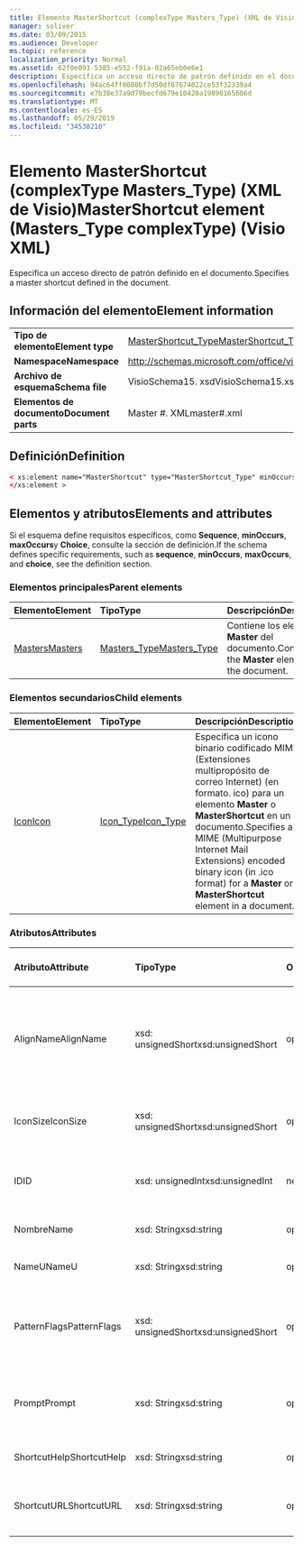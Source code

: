 ```yaml
---
title: Elemento MasterShortcut (complexType Masters_Type) (XML de Visio)
manager: soliver
ms.date: 03/09/2015
ms.audience: Developer
ms.topic: reference
localization_priority: Normal
ms.assetid: 62f0e093-5385-e552-f91a-02a65eb0e6e1
description: Especifica un acceso directo de patrón definido en el documento.
ms.openlocfilehash: 94ac64ff0080bf7d50df67674022ce53f32339a4
ms.sourcegitcommit: e7b38e37a9d79becfd679e10420a19890165606d
ms.translationtype: MT
ms.contentlocale: es-ES
ms.lasthandoff: 05/29/2019
ms.locfileid: "34538210"
---
```

# <a name="mastershortcut-element-masterstype-complextype-visio-xml"></a><span data-ttu-id="121f4-103">Elemento MasterShortcut (complexType Masters_Type) (XML de Visio)</span><span class="sxs-lookup"><span data-stu-id="121f4-103">MasterShortcut element (Masters_Type complexType) (Visio XML)</span></span>

<span data-ttu-id="121f4-104">Especifica un acceso directo de patrón definido en el documento.</span><span class="sxs-lookup"><span data-stu-id="121f4-104">Specifies a master shortcut defined in the document.</span></span>
  
## <a name="element-information"></a><span data-ttu-id="121f4-105">Información del elemento</span><span class="sxs-lookup"><span data-stu-id="121f4-105">Element information</span></span>

|||
|:-----|:-----|
|<span data-ttu-id="121f4-106">**Tipo de elemento**</span><span class="sxs-lookup"><span data-stu-id="121f4-106">**Element type**</span></span> <br/> |[<span data-ttu-id="121f4-107">MasterShortcut_Type</span><span class="sxs-lookup"><span data-stu-id="121f4-107">MasterShortcut_Type</span></span>](mastershortcut_type-complextypevisio-xml.md) <br/> |
|<span data-ttu-id="121f4-108">**Namespace**</span><span class="sxs-lookup"><span data-stu-id="121f4-108">**Namespace**</span></span> <br/> |http://schemas.microsoft.com/office/visio/2012/main  <br/> |
|<span data-ttu-id="121f4-109">**Archivo de esquema**</span><span class="sxs-lookup"><span data-stu-id="121f4-109">**Schema file**</span></span> <br/> |<span data-ttu-id="121f4-110">VisioSchema15. xsd</span><span class="sxs-lookup"><span data-stu-id="121f4-110">VisioSchema15.xsd</span></span>  <br/> |
|<span data-ttu-id="121f4-111">**Elementos de documento**</span><span class="sxs-lookup"><span data-stu-id="121f4-111">**Document parts**</span></span> <br/> |<span data-ttu-id="121f4-112">Master #. XML</span><span class="sxs-lookup"><span data-stu-id="121f4-112">master#.xml</span></span>  <br/> |
   
## <a name="definition"></a><span data-ttu-id="121f4-113">Definición</span><span class="sxs-lookup"><span data-stu-id="121f4-113">Definition</span></span>

```XML
< xs:element name="MasterShortcut" type="MasterShortcut_Type" minOccurs="0" maxOccurs="unbounded" >
</xs:element >
```

## <a name="elements-and-attributes"></a><span data-ttu-id="121f4-114">Elementos y atributos</span><span class="sxs-lookup"><span data-stu-id="121f4-114">Elements and attributes</span></span>

<span data-ttu-id="121f4-115">Si el esquema define requisitos específicos, como **Sequence**, **minOccurs**, **maxOccurs**y **Choice**, consulte la sección de definición.</span><span class="sxs-lookup"><span data-stu-id="121f4-115">If the schema defines specific requirements, such as **sequence**, **minOccurs**, **maxOccurs**, and **choice**, see the definition section.</span></span> 
  
### <a name="parent-elements"></a><span data-ttu-id="121f4-116">Elementos principales</span><span class="sxs-lookup"><span data-stu-id="121f4-116">Parent elements</span></span>

|<span data-ttu-id="121f4-117">**Elemento**</span><span class="sxs-lookup"><span data-stu-id="121f4-117">**Element**</span></span>|<span data-ttu-id="121f4-118">**Tipo**</span><span class="sxs-lookup"><span data-stu-id="121f4-118">**Type**</span></span>|<span data-ttu-id="121f4-119">**Descripción**</span><span class="sxs-lookup"><span data-stu-id="121f4-119">**Description**</span></span>|
|:-----|:-----|:-----|
|[<span data-ttu-id="121f4-120">Masters</span><span class="sxs-lookup"><span data-stu-id="121f4-120">Masters</span></span>](masters-elementvisio-xml.md) <br/> |[<span data-ttu-id="121f4-121">Masters_Type</span><span class="sxs-lookup"><span data-stu-id="121f4-121">Masters_Type</span></span>](masters_type-complextypevisio-xml.md) <br/> |<span data-ttu-id="121f4-122">Contiene los elementos **Master** del documento.</span><span class="sxs-lookup"><span data-stu-id="121f4-122">Contains the **Master** elements for the document.</span></span>  <br/> |
   
### <a name="child-elements"></a><span data-ttu-id="121f4-123">Elementos secundarios</span><span class="sxs-lookup"><span data-stu-id="121f4-123">Child elements</span></span>

|<span data-ttu-id="121f4-124">**Elemento**</span><span class="sxs-lookup"><span data-stu-id="121f4-124">**Element**</span></span>|<span data-ttu-id="121f4-125">**Tipo**</span><span class="sxs-lookup"><span data-stu-id="121f4-125">**Type**</span></span>|<span data-ttu-id="121f4-126">**Descripción**</span><span class="sxs-lookup"><span data-stu-id="121f4-126">**Description**</span></span>|
|:-----|:-----|:-----|
|[<span data-ttu-id="121f4-127">Icon</span><span class="sxs-lookup"><span data-stu-id="121f4-127">Icon</span></span>](icon-element-mastershortcut_type-complextypevisio-xml.md) <br/> |[<span data-ttu-id="121f4-128">Icon_Type</span><span class="sxs-lookup"><span data-stu-id="121f4-128">Icon_Type</span></span>](icon_type-complextypevisio-xml.md) <br/> |<span data-ttu-id="121f4-129">Especifica un icono binario codificado MIME (Extensiones multipropósito de correo Internet) (en formato. ico) para un elemento **Master** o **MasterShortcut** en un documento.</span><span class="sxs-lookup"><span data-stu-id="121f4-129">Specifies a MIME (Multipurpose Internet Mail Extensions) encoded binary icon (in .ico format) for a **Master** or **MasterShortcut** element in a document.</span></span>  <br/> |
   
### <a name="attributes"></a><span data-ttu-id="121f4-130">Atributos</span><span class="sxs-lookup"><span data-stu-id="121f4-130">Attributes</span></span>

|<span data-ttu-id="121f4-131">**Atributo**</span><span class="sxs-lookup"><span data-stu-id="121f4-131">**Attribute**</span></span>|<span data-ttu-id="121f4-132">**Tipo**</span><span class="sxs-lookup"><span data-stu-id="121f4-132">**Type**</span></span>|<span data-ttu-id="121f4-133">**Obligatorio**</span><span class="sxs-lookup"><span data-stu-id="121f4-133">**Required**</span></span>|<span data-ttu-id="121f4-134">**Descripción**</span><span class="sxs-lookup"><span data-stu-id="121f4-134">**Description**</span></span>|<span data-ttu-id="121f4-135">**Posibles valores**</span><span class="sxs-lookup"><span data-stu-id="121f4-135">**Possible values**</span></span>|
|:-----|:-----|:-----|:-----|:-----|
|<span data-ttu-id="121f4-136">AlignName</span><span class="sxs-lookup"><span data-stu-id="121f4-136">AlignName</span></span>  <br/> |<span data-ttu-id="121f4-137">xsd: unsignedShort</span><span class="sxs-lookup"><span data-stu-id="121f4-137">xsd:unsignedShort</span></span>  <br/> |<span data-ttu-id="121f4-138">opcional</span><span class="sxs-lookup"><span data-stu-id="121f4-138">optional</span></span>  <br/> |<span data-ttu-id="121f4-139">Especifica si el texto del elemento en la ventana de la galería de símbolos se alinea a la izquierda, a la derecha o en el centro.</span><span class="sxs-lookup"><span data-stu-id="121f4-139">Specifies whether the element's text in the stencil window is aligned left, right, or center.</span></span>  <br/> |<span data-ttu-id="121f4-140">Valores del tipo xsd: unsignedShort.</span><span class="sxs-lookup"><span data-stu-id="121f4-140">Values of the xsd:unsignedShort type.</span></span>  <br/> |
|<span data-ttu-id="121f4-141">IconSize</span><span class="sxs-lookup"><span data-stu-id="121f4-141">IconSize</span></span>  <br/> |<span data-ttu-id="121f4-142">xsd: unsignedShort</span><span class="sxs-lookup"><span data-stu-id="121f4-142">xsd:unsignedShort</span></span>  <br/> |<span data-ttu-id="121f4-143">opcional</span><span class="sxs-lookup"><span data-stu-id="121f4-143">optional</span></span>  <br/> |<span data-ttu-id="121f4-144">El tamaño del icono del elemento.</span><span class="sxs-lookup"><span data-stu-id="121f4-144">The size of the element's icon.</span></span>  <br/> |<span data-ttu-id="121f4-145">Valores del tipo xsd: unsignedShort.</span><span class="sxs-lookup"><span data-stu-id="121f4-145">Values of the xsd:unsignedShort type.</span></span>  <br/> |
|<span data-ttu-id="121f4-146">ID</span><span class="sxs-lookup"><span data-stu-id="121f4-146">ID</span></span>  <br/> |<span data-ttu-id="121f4-147">xsd: unsignedInt</span><span class="sxs-lookup"><span data-stu-id="121f4-147">xsd:unsignedInt</span></span>  <br/> |<span data-ttu-id="121f4-148">necesario</span><span class="sxs-lookup"><span data-stu-id="121f4-148">required</span></span>  <br/> |<span data-ttu-id="121f4-149">IDENTIFICADOR único del elemento dentro de su elemento primario.</span><span class="sxs-lookup"><span data-stu-id="121f4-149">The unique ID of the element within its parent element.</span></span>  <br/> |<span data-ttu-id="121f4-150">Valores del tipo xsd: unsignedInt.</span><span class="sxs-lookup"><span data-stu-id="121f4-150">Values of the xsd:unsignedInt type.</span></span>  <br/> |
|<span data-ttu-id="121f4-151">Nombre</span><span class="sxs-lookup"><span data-stu-id="121f4-151">Name</span></span>  <br/> |<span data-ttu-id="121f4-152">xsd: String</span><span class="sxs-lookup"><span data-stu-id="121f4-152">xsd:string</span></span>  <br/> |<span data-ttu-id="121f4-153">opcional</span><span class="sxs-lookup"><span data-stu-id="121f4-153">optional</span></span>  <br/> |<span data-ttu-id="121f4-154">Nombre del elemento.</span><span class="sxs-lookup"><span data-stu-id="121f4-154">The name of the element.</span></span>  <br/> |<span data-ttu-id="121f4-155">Valores del tipo xsd: String.</span><span class="sxs-lookup"><span data-stu-id="121f4-155">Values of the xsd:string type.</span></span>  <br/> |
|<span data-ttu-id="121f4-156">NameU</span><span class="sxs-lookup"><span data-stu-id="121f4-156">NameU</span></span>  <br/> |<span data-ttu-id="121f4-157">xsd: String</span><span class="sxs-lookup"><span data-stu-id="121f4-157">xsd:string</span></span>  <br/> |<span data-ttu-id="121f4-158">opcional</span><span class="sxs-lookup"><span data-stu-id="121f4-158">optional</span></span>  <br/> |<span data-ttu-id="121f4-159">Nombre universal del elemento.</span><span class="sxs-lookup"><span data-stu-id="121f4-159">The universal name of the element.</span></span>  <br/> |<span data-ttu-id="121f4-160">Valores del tipo xsd: String.</span><span class="sxs-lookup"><span data-stu-id="121f4-160">Values of the xsd:string type.</span></span>  <br/> |
|<span data-ttu-id="121f4-161">PatternFlags</span><span class="sxs-lookup"><span data-stu-id="121f4-161">PatternFlags</span></span>  <br/> |<span data-ttu-id="121f4-162">xsd: unsignedShort</span><span class="sxs-lookup"><span data-stu-id="121f4-162">xsd:unsignedShort</span></span>  <br/> |<span data-ttu-id="121f4-163">opcional</span><span class="sxs-lookup"><span data-stu-id="121f4-163">optional</span></span>  <br/> |<span data-ttu-id="121f4-164">Determina si un patrón se comporta como una trama personalizada.</span><span class="sxs-lookup"><span data-stu-id="121f4-164">Determines whether a master behaves as a custom pattern.</span></span>  <br/> |<span data-ttu-id="121f4-165">Valores del tipo xsd: unsignedShort.</span><span class="sxs-lookup"><span data-stu-id="121f4-165">Values of the xsd:unsignedShort type.</span></span>  <br/> |
|<span data-ttu-id="121f4-166">Prompt</span><span class="sxs-lookup"><span data-stu-id="121f4-166">Prompt</span></span>  <br/> |<span data-ttu-id="121f4-167">xsd: String</span><span class="sxs-lookup"><span data-stu-id="121f4-167">xsd:string</span></span>  <br/> |<span data-ttu-id="121f4-168">opcional</span><span class="sxs-lookup"><span data-stu-id="121f4-168">optional</span></span>  <br/> |<span data-ttu-id="121f4-169">La barra de estado y la sugerencia de herramienta para el elemento.</span><span class="sxs-lookup"><span data-stu-id="121f4-169">The status bar and tool tip prompt for the element.</span></span>  <br/> |<span data-ttu-id="121f4-170">Valores del tipo xsd: String.</span><span class="sxs-lookup"><span data-stu-id="121f4-170">Values of the xsd:string type.</span></span>  <br/> |
|<span data-ttu-id="121f4-171">ShortcutHelp</span><span class="sxs-lookup"><span data-stu-id="121f4-171">ShortcutHelp</span></span>  <br/> |<span data-ttu-id="121f4-172">xsd: String</span><span class="sxs-lookup"><span data-stu-id="121f4-172">xsd:string</span></span>  <br/> |<span data-ttu-id="121f4-173">opcional</span><span class="sxs-lookup"><span data-stu-id="121f4-173">optional</span></span>  <br/> |<span data-ttu-id="121f4-174">Una cadena de ayuda para el elemento.</span><span class="sxs-lookup"><span data-stu-id="121f4-174">A help string for the element.</span></span>  <br/> |<span data-ttu-id="121f4-175">Valores del tipo xsd: String.</span><span class="sxs-lookup"><span data-stu-id="121f4-175">Values of the xsd:string type.</span></span>  <br/> |
|<span data-ttu-id="121f4-176">ShortcutURL</span><span class="sxs-lookup"><span data-stu-id="121f4-176">ShortcutURL</span></span>  <br/> |<span data-ttu-id="121f4-177">xsd: String</span><span class="sxs-lookup"><span data-stu-id="121f4-177">xsd:string</span></span>  <br/> |<span data-ttu-id="121f4-178">opcional</span><span class="sxs-lookup"><span data-stu-id="121f4-178">optional</span></span>  <br/> |<span data-ttu-id="121f4-179">Una dirección URL a un elemento **MasterShortcut** .</span><span class="sxs-lookup"><span data-stu-id="121f4-179">A URL to a **MasterShortcut** element.</span></span>  <br/> |<span data-ttu-id="121f4-180">Valores del tipo xsd: String.</span><span class="sxs-lookup"><span data-stu-id="121f4-180">Values of the xsd:string type.</span></span>  <br/> |
   

